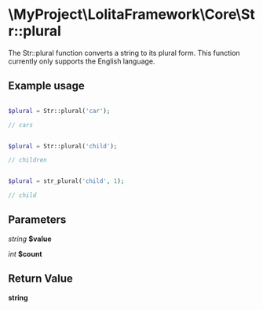 \MyProject\LolitaFramework\Core\Str::plural
===

The Str::plural function converts a string to its plural form. This function currently only supports the English language.

Example usage
---
```php

$plural = Str::plural('car');

// cars

```

```php

$plural = Str::plural('child');

// children

```

```php

$plural = str_plural('child', 1);

// child

```

Parameters
---

_string_  __$value__

_int_     __$count__

Return Value
---
__string__
